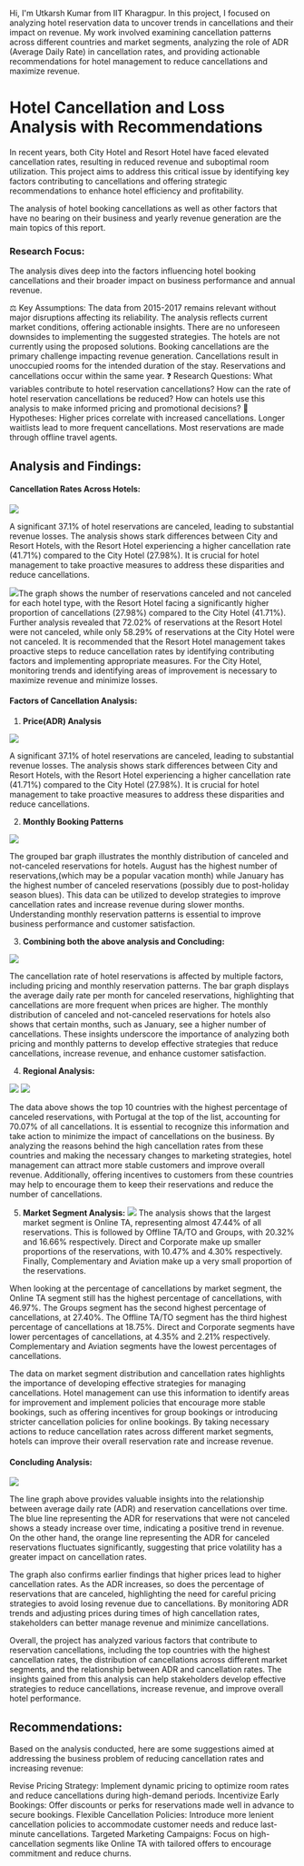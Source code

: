 

Hi, I'm Utkarsh Kumar from IIT Kharagpur. In this project, I focused on analyzing hotel reservation data to uncover trends in cancellations and their impact on revenue. My work involved examining cancellation patterns across different countries and market segments, analyzing the role of ADR (Average Daily Rate) in cancellation rates, and providing actionable recommendations for hotel management to reduce cancellations and maximize revenue.

# Hotel Cancellation and Loss Analysis with Recommendations

In recent years, both City Hotel and Resort Hotel have faced elevated cancellation rates, resulting in reduced revenue and suboptimal room utilization. This project aims to address this critical issue by identifying key factors contributing to cancellations and offering strategic recommendations to enhance hotel efficiency and profitability.

The analysis of hotel booking cancellations as well as other factors that have no bearing on their business and yearly revenue generation are the main topics of this report.

### Research Focus:

The analysis dives deep into the factors influencing hotel booking cancellations and their broader impact on business performance and annual revenue.

⚖️ Key Assumptions:
The data from 2015-2017 remains relevant without major disruptions affecting its reliability.
The analysis reflects current market conditions, offering actionable insights.
There are no unforeseen downsides to implementing the suggested strategies.
The hotels are not currently using the proposed solutions.
Booking cancellations are the primary challenge impacting revenue generation.
Cancellations result in unoccupied rooms for the intended duration of the stay.
Reservations and cancellations occur within the same year.
❓ Research Questions:
What variables contribute to hotel reservation cancellations?
How can the rate of hotel reservation cancellations be reduced?
How can hotels use this analysis to make informed pricing and promotional decisions?
🧠 Hypotheses:
Higher prices correlate with increased cancellations.
Longer waitlists lead to more frequent cancellations.
Most reservations are made through offline travel agents.

## Analysis and Findings:

#### Cancellation Rates Across Hotels:

![](download1.png)

A significant 37.1% of hotel reservations are canceled, leading to substantial revenue losses.
The analysis shows stark differences between City and Resort Hotels, with the Resort Hotel experiencing a higher cancellation rate (41.71%) compared to the City Hotel (27.98%).
It is crucial for hotel management to take proactive measures to address these disparities and reduce cancellations.

![](download2.png)The graph shows the number of reservations canceled and not canceled for each hotel type, with the Resort Hotel facing a significantly higher proportion of cancellations (27.98%) compared to the City Hotel (41.71%). Further analysis revealed that 72.02% of reservations at the Resort Hotel were not canceled, while only 58.29% of reservations at the City Hotel were not canceled. It is recommended that the Resort Hotel management takes proactive steps to reduce cancellation rates by identifying contributing factors and implementing appropriate measures. For the City Hotel, monitoring trends and identifying areas of improvement is necessary to maximize revenue and minimize losses.

#### Factors of Cancellation Analysis:

1. **Price(ADR) Analysis**

![](download4.png)

A significant 37.1% of hotel reservations are canceled, leading to substantial revenue losses.
The analysis shows stark differences between City and Resort Hotels, with the Resort Hotel experiencing a higher cancellation rate (41.71%) compared to the City Hotel (27.98%).
It is crucial for hotel management to take proactive measures to address these disparities and reduce cancellations.

2. **Monthly Booking Patterns**

![](download5.png)

The grouped bar graph illustrates the monthly distribution of canceled and not-canceled reservations for hotels. August has the highest number of reservations,(which may be a popular vacation month) while January has the highest number of canceled reservations (possibly due to post-holiday season blues). This data can be utilized to develop strategies to improve cancellation rates and increase revenue during slower months. Understanding monthly reservation patterns is essential to improve business performance and customer satisfaction.

3. **Combining both the above analysis and Concluding:**

![](download6.png)

The cancellation rate of hotel reservations is affected by multiple factors, including pricing and monthly reservation patterns. The bar graph displays the average daily rate per month for canceled reservations, highlighting that cancellations are more frequent when prices are higher. The monthly distribution of canceled and not-canceled reservations for hotels also shows that certain months, such as January, see a higher number of cancellations. These insights underscore the importance of analyzing both pricing and monthly patterns to develop effective strategies that reduce cancellations, increase revenue, and enhance customer satisfaction.

4. **Regional Analysis:**

![](download8.png) ![](download10.png)

The data above shows the top 10 countries with the highest percentage of canceled reservations, with Portugal at the top of the list, accounting for 70.07% of all cancellations. It is essential to recognize this information and take action to minimize the impact of cancellations on the business. By analyzing the reasons behind the high cancellation rates from these countries and making the necessary changes to marketing strategies, hotel management can attract more stable customers and improve overall revenue. Additionally, offering incentives to customers from these countries may help to encourage them to keep their reservations and reduce the number of cancellations.

5. **Market Segment Analysis:**
![](download9.png)
The analysis shows that the largest market segment is Online TA, representing almost 47.44% of all reservations. This is followed by Offline TA/TO and Groups, with 20.32% and 16.66% respectively. Direct and Corporate make up smaller proportions of the reservations, with 10.47% and 4.30% respectively. Finally, Complementary and Aviation make up a very small proportion of the reservations.

When looking at the percentage of cancellations by market segment, the Online TA segment still has the highest percentage of cancellations, with 46.97%. The Groups segment has the second highest percentage of cancellations, at 27.40%. The Offline TA/TO segment has the third highest percentage of cancellations at 18.75%. Direct and Corporate segments have lower percentages of cancellations, at 4.35% and 2.21% respectively. Complementary and Aviation segments have the lowest percentages of cancellations.

The data on market segment distribution and cancellation rates highlights the importance of developing effective strategies for managing cancellations. Hotel management can use this information to identify areas for improvement and implement policies that encourage more stable bookings, such as offering incentives for group bookings or introducing stricter cancellation policies for online bookings. By taking necessary actions to reduce cancellation rates across different market segments, hotels can improve their overall reservation rate and increase revenue.

#### Concluding Analysis:

![](download6.png)

The line graph above provides valuable insights into the relationship between average daily rate (ADR) and reservation cancellations over time. The blue line representing the ADR for reservations that were not canceled shows a steady increase over time, indicating a positive trend in revenue. On the other hand, the orange line representing the ADR for canceled reservations fluctuates significantly, suggesting that price volatility has a greater impact on cancellation rates.

The graph also confirms earlier findings that higher prices lead to higher cancellation rates. As the ADR increases, so does the percentage of reservations that are canceled, highlighting the need for careful pricing strategies to avoid losing revenue due to cancellations. By monitoring ADR trends and adjusting prices during times of high cancellation rates, stakeholders can better manage revenue and minimize cancellations.

Overall, the project has analyzed various factors that contribute to reservation cancellations, including the top countries with the highest cancellation rates, the distribution of cancellations across different market segments, and the relationship between ADR and cancellation rates. The insights gained from this analysis can help stakeholders develop effective strategies to reduce cancellations, increase revenue, and improve overall hotel performance.

## Recommendations:

Based on the analysis conducted, here are some suggestions aimed at addressing the business problem of reducing cancellation rates and increasing revenue:

Revise Pricing Strategy: Implement dynamic pricing to optimize room rates and reduce cancellations during high-demand periods.
Incentivize Early Bookings: Offer discounts or perks for reservations made well in advance to secure bookings.
Flexible Cancellation Policies: Introduce more lenient cancellation policies to accommodate customer needs and reduce last-minute cancellations.
Targeted Marketing Campaigns: Focus on high-cancellation segments like Online TA with tailored offers to encourage commitment and reduce churns.

